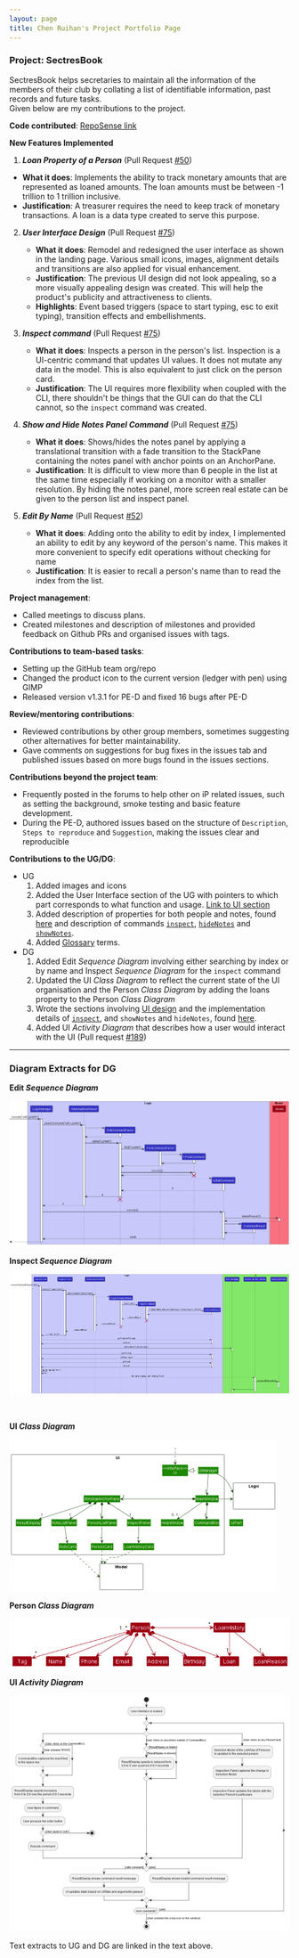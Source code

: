 ```yaml
---
layout: page
title: Chen Ruihan's Project Portfolio Page
---
```


### Project: SectresBook

SectresBook helps secretaries to maintain all the information of the members of their club by collating a list of identifiable information, past records and future tasks. <br>Given below are my contributions to the project.

**Code contributed**: [RepoSense link](https://nus-cs2103-ay2223s1.github.io/tp-dashboard/?search=w12&sort=groupTitle&sortWithin=title&timeframe=commit&mergegroup=&groupSelect=groupByRepos&breakdown=true&checkedFileTypes=docs~functional-code~test-code~other&since=2022-09-16&tabOpen=true&tabType=authorship&tabAuthor=rui-han-crh&tabRepo=AY2223S1-CS2103T-W12-2%2Ftp%5Bmaster%5D&authorshipIsMergeGroup=false&authorshipFileTypes=docs~functional-code&authorshipIsBinaryFileTypeChecked=false&authorshipIsIgnoredFilesChecked=false)

**New Features Implemented**

1. **_Loan Property of a Person_** (Pull Request [#50](https://github.com/AY2223S1-CS2103T-W12-2/tp/pull/50))
  * **What it does**: Implements the ability to track monetary amounts that are represented as loaned amounts. The loan amounts must be between -1 trillion to 1 trillion inclusive.
  * **Justification**: A treasurer requires the need to keep track of monetary transactions. A loan is a data type created to serve this purpose.
  
2. **_User Interface Design_** (Pull Request [#75](https://github.com/AY2223S1-CS2103T-W12-2/tp/pull/75))
   * **What it does**: Remodel and redesigned the user interface as shown in the landing page. Various small icons, images, alignment details and transitions are also applied for visual enhancement.
   * **Justification**: The previous UI design did not look appealing, so a more visually appealing design was created. This will help the product's publicity and attractiveness to clients.
   * **Highlights**: Event based triggers (space to start typing, esc to exit typing), transition effects and embellishments.

3. **_Inspect command_** (Pull Request [#75](https://github.com/AY2223S1-CS2103T-W12-2/tp/pull/75))
   * **What it does**: Inspects a person in the person's list. Inspection is a UI-centric command that updates UI values. It does not mutate any data in the model. This is also equivalent to just click on the person card.
   * **Justification**: The UI requires more flexibility when coupled with the CLI, there shouldn't be things that the GUI can do that the CLI cannot, so the `inspect` command was created.

4. **_Show and Hide Notes Panel Command_** (Pull Request [#75](https://github.com/AY2223S1-CS2103T-W12-2/tp/pull/75))
   * **What it does**: Shows/hides the notes panel by applying a translational transition with a fade transition to the StackPane containing the notes panel with anchor points on an AnchorPane. 
   * **Justification**: It is difficult to view more than 6 people in the list at the same time especially if working on a monitor with a smaller resolution. By hiding the notes panel, more screen real estate can be given to the person list and inspect panel.

5. **_Edit By Name_** (Pull Request [#52](https://github.com/AY2223S1-CS2103T-W12-2/tp/pull/52))
   * **What it does**: Adding onto the ability to edit by index, I implemented an ability to edit by any keyword of the person's name. This makes it more convenient to specify edit operations without checking for name
   * **Justification**: It is easier to recall a person's name than to read the index from the list.

**Project management**:

* Called meetings to discuss plans.
* Created milestones and description of milestones and provided feedback on Github PRs and organised issues with tags.

**Contributions to team-based tasks**:

* Setting up the GitHub team org/repo
* Changed the product icon to the current version (ledger with pen) using GIMP
* Released version v1.3.1 for PE-D and fixed 16 bugs after PE-D

**Review/mentoring contributions**:

* Reviewed contributions by other group members, sometimes suggesting other alternatives for better maintainability.
* Gave comments on suggestions for bug fixes in the issues tab and published issues based on more bugs found in the issues sections.

**Contributions beyond the project team**:

* Frequently posted in the forums to help other on iP related issues, such as setting the background, smoke testing and basic feature development.
* During the PE-D, authored issues based on the structure of `Description`, `Steps to reproduce` and `Suggestion`, making the issues clear and reproducible

**Contributions to the UG/DG**:

- UG
  1. Added images and icons
  2. Added the User Interface section of the UG with pointers to which part corresponds to what function and usage. [Link to UI section](https://ay2223s1-cs2103t-w12-2.github.io/tp/UserGuide.html#user-interface)
  3. Added description of properties for both people and notes, found [here](https://ay2223s1-cs2103t-w12-2.github.io/tp/UserGuide.html#properties) and description of commands [`inspect`](https://ay2223s1-cs2103t-w12-2.github.io/tp/UserGuide.html#inspecting-a-person--inspect), [`hideNotes`](https://ay2223s1-cs2103t-w12-2.github.io/tp/UserGuide.html#hiding-notes-panel--hidenotes) and [`showNotes`](https://ay2223s1-cs2103t-w12-2.github.io/tp/UserGuide.html#showing-notes-panel--shownotes).
  4. Added [Glossary](https://ay2223s1-cs2103t-w12-2.github.io/tp/UserGuide.html#glossary) terms.
- DG
  1. Added Edit _Sequence Diagram_ involving either searching by index or by name and Inspect _Sequence Diagram_ for the `inspect` command
  2. Updated the UI _Class Diagram_ to reflect the current state of the UI organisation and the Person _Class Diagram_ by adding the loans property to the Person _Class Diagram_
  3. Wrote the sections involving [UI design](https://ay2223s1-cs2103t-w12-2.github.io/tp/DeveloperGuide.html#ui-features) and the implementation details of [`inspect`](https://ay2223s1-cs2103t-w12-2.github.io/tp/DeveloperGuide.html#inspect-feature), and `showNotes` and `hideNotes`, found [here](https://ay2223s1-cs2103t-w12-2.github.io/tp/DeveloperGuide.html#showing-and-hiding-the-notes-panel-feature).
  4. Added UI _Activity Diagram_ that describes how a user would interact with the UI (Pull request [#189](https://github.com/AY2223S1-CS2103T-W12-2/tp/pull/189))

-----------------------------

### Diagram Extracts for DG

**Edit _Sequence Diagram_**

![](../images/EditSequenceDiagram.png)

**Inspect _Sequence Diagram_**

![](../images/InspectSequenceDiagram.png)

<p style="page-break-after: always;">&nbsp;</p>

**UI _Class Diagram_**

![](../images/UiClassDiagram.png)

**Person _Class Diagram_**

![](../images/PersonClassDiagram.png)

**UI _Activity Diagram_**

![](../images/UIActivityDiagram.png)

Text extracts to UG and DG are linked in the text above.

